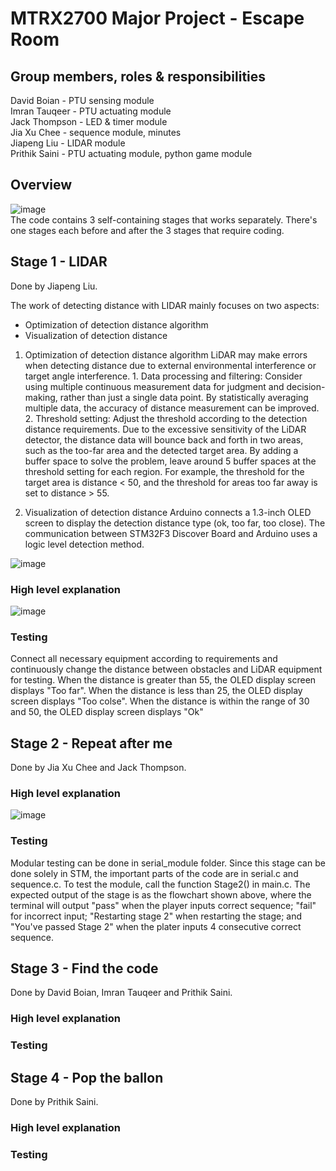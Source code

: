 # MTRX2700 Major Project - Escape Room
## Group members, roles & responsibilities
David Boian - PTU sensing module    
Imran Tauqeer - PTU actuating module    
Jack Thompson - LED & timer module      
Jia Xu Chee - sequence module, minutes     
Jiapeng Liu - LIDAR module    
Prithik Saini - PTU actuating module, python game module   

## Overview
![image](https://github.com/jtho4403/Escape-Room/blob/main/image/flowchart.drawio.png)   
The code contains 3 self-containing stages that works separately. There's one stages each before and after the 3 stages that require coding.

## Stage 1 - LIDAR
Done by Jiapeng Liu. 

The work of detecting distance with LIDAR mainly focuses on two aspects:
- Optimization of detection distance algorithm
- Visualization of detection distance

1. Optimization of detection distance algorithm
LiDAR may make errors when detecting distance due to external environmental interference or target angle interference. 1. Data processing and filtering: Consider using multiple continuous measurement data for judgment and decision-making, rather than just a single data point. By statistically averaging multiple data, the accuracy of distance measurement can be improved. 2. Threshold setting: Adjust the threshold according to the detection distance requirements. Due to the excessive sensitivity of the LiDAR detector, the distance data will bounce back and forth in two areas, such as the too-far area and the detected target area. By adding a buffer space to solve the problem, leave around 5 buffer spaces at the threshold setting for each region. For example, the threshold for the target area is distance < 50, and the threshold for areas too far away is set to distance > 55.

2. Visualization of detection distance
Arduino connects a 1.3-inch OLED screen to display the detection distance type (ok, too far, too close). The communication between STM32F3 Discover Board and Arduino uses a logic level detection method.

![image](https://github.com/jtho4403/Escape-Room/blob/main/image/LIDAR%20Circuit%20connection%20diagram.png) 
### High level explanation
![image](https://github.com/jtho4403/Escape-Room/blob/main/image/Logic%20diagram%20of%20laser%20detection%20LIDAR.png)  
### Testing
Connect all necessary equipment according to requirements and continuously change the distance between obstacles and LiDAR equipment for testing. When the distance is greater than 55, the OLED display screen displays "Too far". When the distance is less than 25, the OLED display screen displays "Too colse". When the distance is within the range of 30 and 50, the OLED display screen displays "Ok"


## Stage 2 - Repeat after me
Done by Jia Xu Chee and Jack Thompson.    
### High level explanation
![image](https://github.com/jtho4403/Escape-Room/blob/main/image/Stage2.drawio.png)   
### Testing
Modular testing can be done in serial_module folder. Since this stage can be done solely in STM, the important parts of the code are in serial.c and sequence.c. To test the module, call the function Stage2() in main.c. The expected output of the stage is as the flowchart shown above, where the terminal will output "pass" when the player inputs correct sequence; "fail" for incorrect input; "Restarting stage 2" when restarting the stage; and "You've passed Stage 2" when the plater inputs 4 consecutive correct sequence.

## Stage 3 - Find the code
Done by David Boian, Imran Tauqeer and Prithik Saini.    
### High level explanation

### Testing

## Stage 4 - Pop the ballon
Done by Prithik Saini.    
### High level explanation

### Testing
